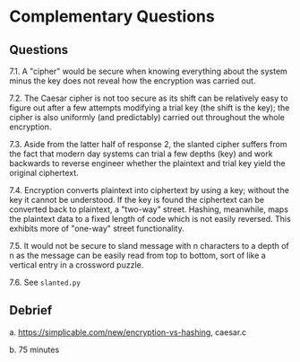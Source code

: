 # Complementary Questions

## Questions

7.1.  A "cipher" would be secure when knowing everything about the system minus the key does not reveal how the encryption was carried out.

7.2. The Caesar cipher is not too secure as its shift can be relatively easy to figure out after a few attempts modifying a trial key (the shift is the key); the cipher
    is also uniformly (and predictably) carried out throughout the whole encryption. 

7.3. Aside from the latter half of response 2, the slanted cipher suffers from the fact that modern day systems can trial a few 
    depths (key) and work backwards to reverse engineer whether the plaintext and trial key yield the original ciphertext. 

7.4. Encryption converts plaintext into ciphertext by using a key; without the key it cannot be understood. If the key is found the ciphertext
    can be converted back to plaintext, a "two-way" street. Hashing, meanwhile, maps the plaintext data to a fixed length of code which is not
    easily reversed. This exhibits more of "one-way" street functionality. 

7.5. It would not be secure to sland message with n characters to a depth of n as the message can be easily read from top to bottom, sort
    of like a vertical entry in a crossword puzzle.

7.6. See `slanted.py`
## Debrief

a. https://simplicable.com/new/encryption-vs-hashing, caesar.c

b. 75 minutes
